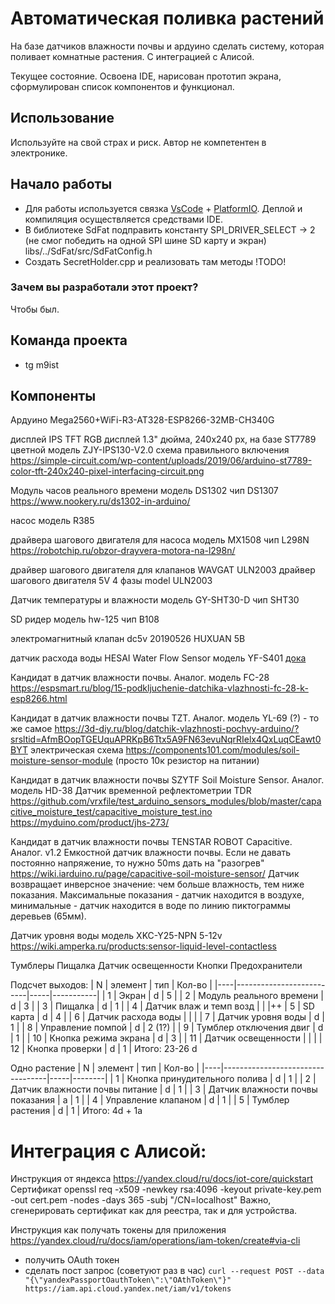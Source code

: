 # Автоматическая поливка растений
На базе датчиков влажности почвы и ардуино сделать систему, которая поливает комнатные растения. С интеграцией с Алисой.

Текущее состояние. Освоена IDE, нарисован прототип экрана, сформулирован список компонентов и функционал.

## Использование
Используйте на свой страх и риск. Автор не компетентен в электронике.

## Начало работы
- Для работы используется связка [VsCode](https://code.visualstudio.com/) + [PlatformIO](https://platformio.org/platformio-ide). Деплой и компиляция осуществляется средствами IDE.
- В библиотеке SdFat подправить константу SPI_DRIVER_SELECT -> 2 (не смог победить на одной SPI шине SD карту и экран) libs/../SdFat/src/SdFatConfig.h 
- Cоздать SecretHolder.cpp и реализовать там методы !TODO!

### Зачем вы разработали этот проект?
Чтобы был.

## Команда проекта
- tg m9ist

## Компоненты

Ардуино
Mega2560+WiFi-R3-AT328-ESP8266-32MB-CH340G

дисплей
IPS TFT RGB дисплей 1.3" дюйма, 240х240 px, на базе ST7789 цветной
модель ZJY-IPS130-V2.0
схема правильного включения https://simple-circuit.com/wp-content/uploads/2019/06/arduino-st7789-color-tft-240x240-pixel-interfacing-circuit.png

Модуль часов реального времени
модель DS1302
чип DS1307
https://www.nookery.ru/ds1302-in-arduino/

насос
модель R385

драйвера шагового двигателя для насоса
модель MX1508
чип L298N
https://robotchip.ru/obzor-drayvera-motora-na-l298n/

драйвер шагового двигателя для клапанов
WAVGAT ULN2003 драйвер шагового двигателя 5V 4 фазы
model ULN2003

Датчик температуры и влажности
модель GY-SHT30-D
чип SHT30

SD ридер
модель hw-125
чип B108

электромагнитный клапан
dc5v 20190526 HUXUAN 5В

датчик расхода воды
HESAI Water Flow Sensor
модель YF-S401
[дока](https://wiki.iarduino.ru/page/sensor-water-flow/)


Кандидат в датчик влажности почвы. Аналог.
модель FC-28
https://espsmart.ru/blog/15-podkljuchenie-datchika-vlazhnosti-fc-28-k-esp8266.html

Кандидат в датчик влажности почвы TZT. Аналог.
модель YL-69 (?) - то же самое
https://3d-diy.ru/blog/datchik-vlazhnosti-pochvy-arduino/?srsltid=AfmBOopTGEUquAPRKpB6Ttx5A9FN63evuNqrRIelx4QxLuqCEawt0BYT
электрическая схема https://components101.com/modules/soil-moisture-sensor-module (просто 10к резистор на питании)

Кандидат в датчик влажности почвы SZYTF Soil Moisture Sensor. Аналог.
модель HD-38
Датчик временной рефлектометрии TDR
https://github.com/vrxfile/test_arduino_sensors_modules/blob/master/capacitive_moisture_test/capacitive_moisture_test.ino
https://myduino.com/product/jhs-273/

Кандидат в датчик влажности почвы TENSTAR ROBOT Capacitive. Аналог. v1.2
Емкостной датчик влажности почвы.
Если не давать постоянно напряжение, то нужно 50ms дать на "разогрев" https://wiki.iarduino.ru/page/capacitive-soil-moisture-sensor/
Датчик возвращает инверсное значение: чем больше влажность, тем ниже показания. Максимальные показания  - датчик находится в воздухе, минимальные - датчик находится в воде по линию пиктограммы деревьев (65мм). 

Датчик уровня воды
модель XKC-Y25-NPN 5-12v
https://wiki.amperka.ru/products:sensor-liquid-level-contactless

Тумблеры
Пищалка
Датчик освещенности
Кнопки
Предохранители

Подсчет выходов:
|  N | элемент                  | тип | Кол-во    |
|----|--------------------------|-----|-----------|
|  1 | Экран                    | d   | 5         |
|  2 | Модуль реального времени | d   | 3         |
|  3 | Пищалка                  | d   | 1         |
|  4 | Датчик влаж и темп возд  |     |           |++
|  5 | SD карта                 | d   | 4         |
|  6 | Датчик расхода воды      |     |           |
|  7 | Датчик уровня воды       | d   | 1         |
|  8 | Управление помпой        | d   | 2 (1?)    |
|  9 | Тумблер отключения двиг  | d   | 1         |
| 10 | Кнопка режима экрана     | d   | 3         |
| 11 | Датчик освещенности      |     |           |
| 12 | Кнопка проверки          | d   | 1         |
Итого: 23-26 d

Одно растение
|  N | элемент                          | тип | Кол-во |
|----|----------------------------------|-----|--------|
|  1 | Кнопка принудительного полива    | d   | 1      |
|  2 | Датчик влажности почвы питание   | d   | 1      |
|  3 | Датчик влажности почвы показания | a   | 1      |
|  4 | Управление клапаном              | d   | 1      |
|  5 | Тумблер растения                 | d   | 1      |
Итого: 4d + 1a

# Интеграция с Алисой:
Инструкция от яндекса https://yandex.cloud/ru/docs/iot-core/quickstart
Сертификат
openssl req -x509 -newkey rsa:4096 -keyout private-key.pem -out cert.pem -nodes -days 365 -subj "/CN=localhost"
Важно, сгенерировать сертификат как для реестра, так и для устройства.

Инструкция как получать токены для приложения https://yandex.cloud/ru/docs/iam/operations/iam-token/create#via-cli
- получить OAuth токен
- сделать пост запрос (советуют раз в час) `curl --request POST --data "{\"yandexPassportOauthToken\":\"OAthToken\"}" https://iam.api.cloud.yandex.net/iam/v1/tokens`